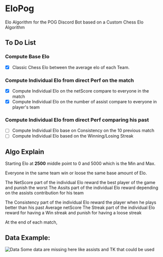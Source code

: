 # EloPog
Elo Algorithm for the POG Discord Bot based on a Custom Chess Elo Algorithm


## To Do List
### Compute Base Elo
- [x] Classic Chess Elo between the average elo of each Team.

### Compute Individual Elo from direct Perf on the match
- [x] Compute Individual Elo on the netScore compare to everyone in the match
- [x] Compute Individual Elo on the number of assist compare to everyone in player's team

### Compute Individual Elo from direct Perf comparing his past
- [ ] Compute Individual Elo base on Consistency on the 10 previous match
- [ ] Compute Individual Elo based on the Winning/Losing Streak

## Algo Explain
Starting Elo at **2500** middle point to 0 and 5000 which is the Min and Max.

Everyone in the same team win or loose the same base amount of Elo.

The NetScore part of the individual Elo reward the best player of the game and punish the worst
The Assits part of the individual Elo reward depending on the assists contribution for his team

The Consistency part of the individual Elo reward the player when he plays better than his past Average netScore
The Streak part of the individual Elo reward for having a Win streak and punish for having a loose streak

At the end of each match,  

## Data Example:
![Data](https://cdn.discordapp.com/attachments/724265953445019678/731919056508026890/unknown.png)
Some data are missing here like assists and TK that could be used
